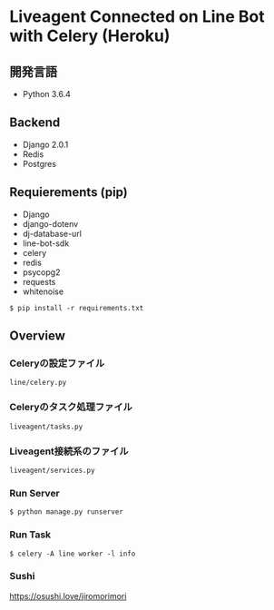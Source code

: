 # Liveagent Connected on Line Bot with Celery (Heroku)

## 開発言語
- Python 3.6.4

## Backend
- Django 2.0.1
- Redis
- Postgres

## Requierements (pip)
- Django
- django-dotenv
- dj-database-url
- line-bot-sdk
- celery
- redis
- psycopg2
- requests
- whitenoise

```
$ pip install -r requirements.txt
```

## Overview

### Celeryの設定ファイル
```
line/celery.py
```

### Celeryのタスク処理ファイル
```
liveagent/tasks.py
```

### Liveagent接続系のファイル
```
liveagent/services.py
```

### Run Server
```
$ python manage.py runserver
```
### Run Task
```
$ celery -A line worker -l info
```

### Sushi
<a href="https://osushi.love/jiromorimori" target="_blank">https://osushi.love/jiromorimori</a>
